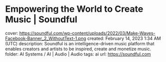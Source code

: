 # Empowering the World to Create Music | Soundful

cover: https://soundful.com/wp-content/uploads/2022/03/Make-Waves-Facebook-Banner_2_WithoutText-1.png
created: February 14, 2023 1:34 AM (UTC)
description: Soundful is an intelligence-driven music platform that enables creators and artists to be inspired, create and monetize music.
folder: AI Systems / AI | Audio | Audio
tags: ai
url: https://soundful.com